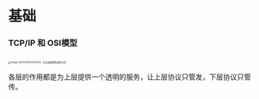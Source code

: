 # 基础

### TCP/IP 和 OSI模型

<img src="http://image.961110.xyz/images/2021/07/08/IPOSI.png" alt="image-20210708220351572" style="zoom: 33%;" />

<img src="http://image.961110.xyz/images/2021/07/08/06f5d7e6a676c7109d1b2987184ef1ef.png" alt="五层模型各层的交互" style="zoom:33%;" />

各层的作用都是为上层提供一个透明的服务，让上层协议只管发，下层协议只管传。
